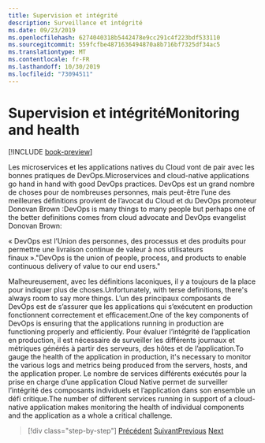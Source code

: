 ```yaml
---
title: Supervision et intégrité
description: Surveillance et intégrité
ms.date: 09/23/2019
ms.openlocfilehash: 6274040318b5442478e9cc291c4f223bdf533110
ms.sourcegitcommit: 559fcfbe4871636494870a8b716bf7325df34ac5
ms.translationtype: MT
ms.contentlocale: fr-FR
ms.lasthandoff: 10/30/2019
ms.locfileid: "73094511"
---
```

# <a name="monitoring-and-health"></a><span data-ttu-id="038ec-103">Supervision et intégrité</span><span class="sxs-lookup"><span data-stu-id="038ec-103">Monitoring and health</span></span>

[!INCLUDE [book-preview](../../../includes/book-preview.md)]

<span data-ttu-id="038ec-104">Les microservices et les applications natives du Cloud vont de pair avec les bonnes pratiques de DevOps.</span><span class="sxs-lookup"><span data-stu-id="038ec-104">Microservices and cloud-native applications go hand in hand with good DevOps practices.</span></span> <span data-ttu-id="038ec-105">DevOps est un grand nombre de choses pour de nombreuses personnes, mais peut-être l’une des meilleures définitions provient de l’avocat du Cloud et du DevOps promoteur Donovan Brown :</span><span class="sxs-lookup"><span data-stu-id="038ec-105">DevOps is many things to many people but perhaps one of the better definitions comes from cloud advocate and DevOps evangelist Donovan Brown:</span></span>

<span data-ttu-id="038ec-106">« DevOps est l’Union des personnes, des processus et des produits pour permettre une livraison continue de valeur à nos utilisateurs finaux ».</span><span class="sxs-lookup"><span data-stu-id="038ec-106">"DevOps is the union of people, process, and products to enable continuous delivery of value to our end users."</span></span>

<span data-ttu-id="038ec-107">Malheureusement, avec les définitions laconiques, il y a toujours de la place pour indiquer plus de choses.</span><span class="sxs-lookup"><span data-stu-id="038ec-107">Unfortunately, with terse definitions, there's always room to say more things.</span></span> <span data-ttu-id="038ec-108">L’un des principaux composants de DevOps est de s’assurer que les applications qui s’exécutent en production fonctionnent correctement et efficacement.</span><span class="sxs-lookup"><span data-stu-id="038ec-108">One of the key components of DevOps is ensuring that the applications running in production are functioning properly and efficiently.</span></span> <span data-ttu-id="038ec-109">Pour évaluer l’intégrité de l’application en production, il est nécessaire de surveiller les différents journaux et métriques générés à partir des serveurs, des hôtes et de l’application.</span><span class="sxs-lookup"><span data-stu-id="038ec-109">To gauge the health of the application in production, it's necessary to monitor the various logs and metrics being produced from the servers, hosts, and the application proper.</span></span> <span data-ttu-id="038ec-110">Le nombre de services différents exécutés pour la prise en charge d’une application Cloud Native permet de surveiller l’intégrité des composants individuels et l’application dans son ensemble un défi critique.</span><span class="sxs-lookup"><span data-stu-id="038ec-110">The number of different services running in support of a cloud-native application makes monitoring the health of individual components and the application as a whole a critical challenge.</span></span>

>[!div class="step-by-step"]
><span data-ttu-id="038ec-111">[Précédent](resilient-communications.md)
>[Suivant](observability-patterns.md)</span><span class="sxs-lookup"><span data-stu-id="038ec-111">[Previous](resilient-communications.md)
[Next](observability-patterns.md)</span></span>
